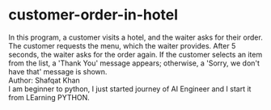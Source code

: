 # customer-order-in-hotel
In this program, a customer visits a hotel, and the waiter asks for their order. The customer requests the menu, which the waiter provides. After 5 seconds, the waiter asks for the order again. If the customer selects an item from the list, a 'Thank You' message appears; otherwise, a 'Sorry, we don't have that' message is shown.
<br>
Author: Shafqat Khan
<br>
I am beginner to python, I just started journey of AI Engineer and I start it from LEarning PYTHON.
